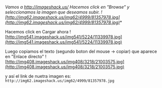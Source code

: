 **Vamos a http://imageshack.us/*
Hacemos click en "Browse" y seleccionamos la imagen que deseamos subir.
![http://img62.imageshack.us/img62/4999/81357978.jpg](http://img62.imageshack.us/img62/4999/81357978.jpg)**

Hacemos click en Cargar ahora
![http://img541.imageshack.us/img541/5224/11339978.jpg](http://img541.imageshack.us/img541/5224/11339978.jpg)

Luego copiamos el texto (segundo boton del mouse -> copiar) que aparece en "Enlace directo"
![http://img408.imageshack.us/img408/3218/21003575.jpg](http://img408.imageshack.us/img408/3218/21003575.jpg)

y así el link de nuetra imagen es:
`http://img62.imageshack.us/img62/4999/81357978.jpg`